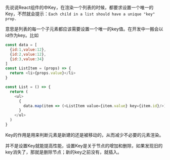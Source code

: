 <!--
 * @Author: qingzhuyue qingzhuyue@foxmail.com
 * @Date: 2024-04-24 16:49:32
 * @LastEditors: qingzhuyue qingzhuyue@foxmail.com
 * @LastEditTime: 2024-04-24 17:13:17
 * @FilePath: /blog/react/React的Key和diff.md
 * @Description: 
 * Copyright (c) 2024 by ${qingzhuyue} email: ${qingzhuyue@foxmail.com}, All Rights Reserved.
-->
先说说React组件的中Key，在渲染一个列表的时候，都要求设置一个唯一的Key，不然就会提示：`Each child in a list should have a unique "key" prop.`

意思是列表的每一个子元素都应该需要设置一个唯一的key值。在开发中一搬会以id作为key。比如

```js
const data = [
  {id:1,value:12},
  {id:2,value:12},
  {id:3,value:34}
]
const ListItem = (props) => {
  return <li>{props.value}</li>
}

const List = () => {
  return (
    <ul>
      {
        data.map(item => (<ListItem value={item.value} key={item.id}/>))
      }
    </ul>
  )
}
```

Key的作用是用来判断元素是新建的还是被移动的，从而减少不必要的元素渲染。

并不是设置Key就能提高性能，设置Key是关于节点的增加和删除，如果发现旧的key消失了，那就是删除节点；新的key之前没有，就插入。

